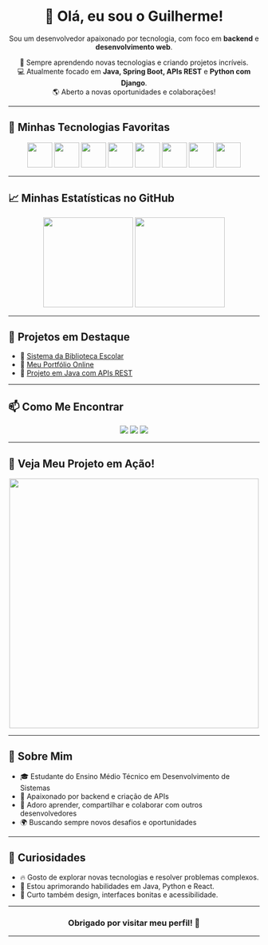 <h1 align="center">👋 Olá, eu sou o Guilherme!</h1>

<p align="center">
Sou um desenvolvedor apaixonado por tecnologia, com foco em <strong>backend</strong> e <strong>desenvolvimento web</strong>.
</p>

<p align="center">
🚀 Sempre aprendendo novas tecnologias e criando projetos incríveis.<br>
💻 Atualmente focado em <strong>Java, Spring Boot, APIs REST</strong> e <strong>Python com Django</strong>.<br>
🌎 Aberto a novas oportunidades e colaborações!
</p>

---

## 🚀 **Minhas Tecnologias Favoritas**

<div align="center">
<img src="https://cdn.jsdelivr.net/gh/devicons/devicon/icons/java/java-original.svg" width="50"/>
<img src="https://cdn.jsdelivr.net/gh/devicons/devicon/icons/spring/spring-original.svg" width="50"/>
<img src="https://cdn.jsdelivr.net/gh/devicons/devicon/icons/python/python-original.svg" width="50"/>
<img src="https://cdn.jsdelivr.net/gh/devicons/devicon/icons/django/django-plain.svg" width="50"/>
<img src="https://cdn.jsdelivr.net/gh/devicons/devicon/icons/html5/html5-original.svg" width="50"/>
<img src="https://cdn.jsdelivr.net/gh/devicons/devicon/icons/css3/css3-original.svg" width="50"/>
<img src="https://cdn.jsdelivr.net/gh/devicons/devicon/icons/javascript/javascript-original.svg" width="50"/>
<img src="https://cdn.jsdelivr.net/gh/devicons/devicon/icons/react/react-original.svg" width="50"/>
</div>

---

## 📈 **Minhas Estatísticas no GitHub**

<p align="center">
<img src="https://github-readme-stats.vercel.app/api?username=SEU_USUARIO&show_icons=true&theme=radical" height="180"/>
<img src="https://github-readme-stats.vercel.app/api/top-langs/?username=SEU_USUARIO&layout=compact&theme=radical" height="180"/>
</p>

---

## 📌 **Projetos em Destaque**

- 🔗 [Sistema da Biblioteca Escolar](https://github.com/SEU_USUARIO/seu-projeto)
- 🔗 [Meu Portfólio Online](https://github.com/SEU_USUARIO/seu-portfolio)
- 🔗 [Projeto em Java com APIs REST](https://github.com/SEU_USUARIO/projeto-java)

---

## 📫 **Como Me Encontrar**

<p align="center">
<a href="mailto:seuemail@exemplo.com"><img src="https://img.shields.io/badge/Email-D14836?style=for-the-badge&logo=gmail&logoColor=white"/></a>
<a href="https://www.linkedin.com/in/SEULINKEDIN/"><img src="https://img.shields.io/badge/LinkedIn-0077B5?style=for-the-badge&logo=linkedin&logoColor=white"/></a>
<a href="https://github.com/SEU_USUARIO"><img src="https://img.shields.io/badge/GitHub-000000?style=for-the-badge&logo=github&logoColor=white"/></a>
</p>

---

## 🎥 **Veja Meu Projeto em Ação!**
<p align="center">
<img src="https://media.giphy.com/media/26ufnwz3wDUli7GU0/giphy.gif" width="500"/>
</p>

---

## 📝 **Sobre Mim**
- 🎓 Estudante do Ensino Médio Técnico em Desenvolvimento de Sistemas  
- 🌟 Apaixonado por backend e criação de APIs  
- 🤝 Adoro aprender, compartilhar e colaborar com outros desenvolvedores  
- 🌍 Buscando sempre novos desafios e oportunidades  

---

## 📢 **Curiosidades**
- 🔥 Gosto de explorar novas tecnologias e resolver problemas complexos.
- 🌱 Estou aprimorando habilidades em Java, Python e React.
- 🎨 Curto também design, interfaces bonitas e acessibilidade.

---

<h3 align="center">Obrigado por visitar meu perfil! 🚀</h3>

---

